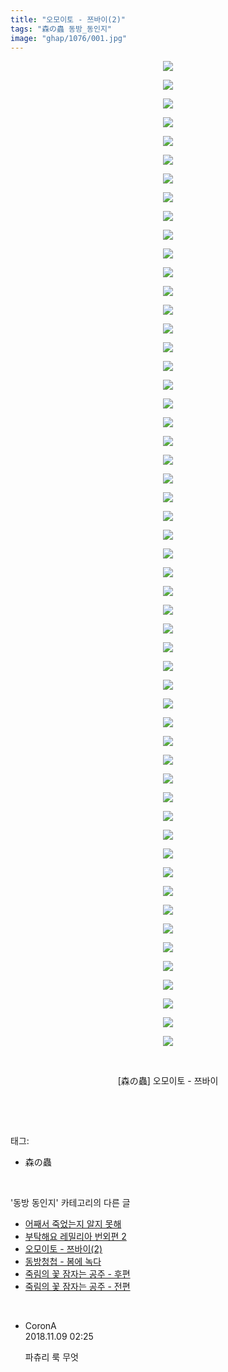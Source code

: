 ```yaml
---
title: "오모이토 - 쯔바이(2)"
tags: "森の蟲 동방_동인지"
image: "ghap/1076/001.jpg"
---
```

<div class="article">
<p style="text-align: center; clear: none; float: none;"><img src="{{ site.nasurl }}/ghap/1076/001.jpg"/></p>
<p style="text-align: center; clear: none; float: none;"><img src="{{ site.nasurl }}/ghap/1076/002.jpg"/></p>
<p style="text-align: center; clear: none; float: none;"><img src="{{ site.nasurl }}/ghap/1076/003.jpg"/></p>
<p style="text-align: center; clear: none; float: none;"><img src="{{ site.nasurl }}/ghap/1076/004.jpg"/></p>
<p style="text-align: center; clear: none; float: none;"><img src="{{ site.nasurl }}/ghap/1076/005.jpg"/></p>
<p style="text-align: center; clear: none; float: none;"><img src="{{ site.nasurl }}/ghap/1076/006.jpg"/></p>
<p style="text-align: center; clear: none; float: none;"><img src="{{ site.nasurl }}/ghap/1076/007.jpg"/></p>
<p style="text-align: center; clear: none; float: none;"><img src="{{ site.nasurl }}/ghap/1076/008.jpg"/></p>
<p style="text-align: center; clear: none; float: none;"><img src="{{ site.nasurl }}/ghap/1076/009.jpg"/></p>
<p style="text-align: center; clear: none; float: none;"><img src="{{ site.nasurl }}/ghap/1076/010.jpg"/></p>
<p style="text-align: center; clear: none; float: none;"><img src="{{ site.nasurl }}/ghap/1076/011.jpg"/></p>
<p style="text-align: center; clear: none; float: none;"><img src="{{ site.nasurl }}/ghap/1076/012.jpg"/></p>
<p style="text-align: center; clear: none; float: none;"><img src="{{ site.nasurl }}/ghap/1076/013.jpg"/></p>
<p style="text-align: center; clear: none; float: none;"><img src="{{ site.nasurl }}/ghap/1076/014.jpg"/></p>
<p style="text-align: center; clear: none; float: none;"><img src="{{ site.nasurl }}/ghap/1076/015.jpg"/></p>
<p style="text-align: center; clear: none; float: none;"><img src="{{ site.nasurl }}/ghap/1076/016.jpg"/></p>
<p style="text-align: center; clear: none; float: none;"><img src="{{ site.nasurl }}/ghap/1076/017.jpg"/></p>
<p style="text-align: center; clear: none; float: none;"><img src="{{ site.nasurl }}/ghap/1076/018.jpg"/></p>
<p style="text-align: center; clear: none; float: none;"><img src="{{ site.nasurl }}/ghap/1076/019.jpg"/></p>
<p style="text-align: center; clear: none; float: none;"><img src="{{ site.nasurl }}/ghap/1076/020.jpg"/></p>
<p style="text-align: center; clear: none; float: none;"><img src="{{ site.nasurl }}/ghap/1076/021.jpg"/></p>
<p style="text-align: center; clear: none; float: none;"><img src="{{ site.nasurl }}/ghap/1076/022.jpg"/></p>
<p style="text-align: center; clear: none; float: none;"><img src="{{ site.nasurl }}/ghap/1076/023.jpg"/></p>
<p style="text-align: center; clear: none; float: none;"><img src="{{ site.nasurl }}/ghap/1076/024.jpg"/></p>
<p style="text-align: center; clear: none; float: none;"><img src="{{ site.nasurl }}/ghap/1076/025.jpg"/></p>
<p style="text-align: center; clear: none; float: none;"><img src="{{ site.nasurl }}/ghap/1076/026.jpg"/></p>
<p style="text-align: center; clear: none; float: none;"><img src="{{ site.nasurl }}/ghap/1076/027.jpg"/></p>
<p style="text-align: center; clear: none; float: none;"><img src="{{ site.nasurl }}/ghap/1076/028.jpg"/></p>
<p style="text-align: center; clear: none; float: none;"><img src="{{ site.nasurl }}/ghap/1076/029.jpg"/></p>
<p style="text-align: center; clear: none; float: none;"><img src="{{ site.nasurl }}/ghap/1076/030.jpg"/></p>
<p style="text-align: center; clear: none; float: none;"><img src="{{ site.nasurl }}/ghap/1076/031.jpg"/></p>
<p style="text-align: center; clear: none; float: none;"><img src="{{ site.nasurl }}/ghap/1076/032.jpg"/></p>
<p style="text-align: center; clear: none; float: none;"><img src="{{ site.nasurl }}/ghap/1076/033.jpg"/></p>
<p style="text-align: center; clear: none; float: none;"><img src="{{ site.nasurl }}/ghap/1076/034.jpg"/></p>
<p style="text-align: center; clear: none; float: none;"><img src="{{ site.nasurl }}/ghap/1076/035.jpg"/></p>
<p style="text-align: center; clear: none; float: none;"><img src="{{ site.nasurl }}/ghap/1076/036.jpg"/></p>
<p style="text-align: center; clear: none; float: none;"><img src="{{ site.nasurl }}/ghap/1076/037.jpg"/></p>
<p style="text-align: center; clear: none; float: none;"><img src="{{ site.nasurl }}/ghap/1076/038.jpg"/></p>
<p style="text-align: center; clear: none; float: none;"><img src="{{ site.nasurl }}/ghap/1076/039.jpg"/></p>
<p style="text-align: center; clear: none; float: none;"><img src="{{ site.nasurl }}/ghap/1076/040.jpg"/></p>
<p style="text-align: center; clear: none; float: none;"><img src="{{ site.nasurl }}/ghap/1076/041.jpg"/></p>
<p style="text-align: center; clear: none; float: none;"><img src="{{ site.nasurl }}/ghap/1076/042.jpg"/></p>
<p style="text-align: center; clear: none; float: none;"><img src="{{ site.nasurl }}/ghap/1076/043.jpg"/></p>
<p style="text-align: center; clear: none; float: none;"><img src="{{ site.nasurl }}/ghap/1076/044.jpg"/></p>
<p style="text-align: center; clear: none; float: none;"><img src="{{ site.nasurl }}/ghap/1076/045.jpg"/></p>
<p style="text-align: center; clear: none; float: none;"><img src="{{ site.nasurl }}/ghap/1076/046.jpg"/></p>
<p style="text-align: center; clear: none; float: none;"><img src="{{ site.nasurl }}/ghap/1076/047.jpg"/></p>
<p style="text-align: center; clear: none; float: none;"><img src="{{ site.nasurl }}/ghap/1076/048.jpg"/></p>
<p style="text-align: center; clear: none; float: none;"><img src="{{ site.nasurl }}/ghap/1076/049.jpg"/></p>
<p style="text-align: center; clear: none; float: none;"><img src="{{ site.nasurl }}/ghap/1076/050.jpg"/></p>
<p style="text-align: center; clear: none; float: none;"><img src="{{ site.nasurl }}/ghap/1076/051.jpg"/></p>
<p style="text-align: center; clear: none; float: none;"><img src="{{ site.nasurl }}/ghap/1076/052.jpg"/></p>
<p style="text-align: center; clear: none; float: none;"><img src="{{ site.nasurl }}/ghap/1076/053.jpg"/></p>
<p style="text-align: center; clear: none; float: none;"><br/></p>
<p style="text-align: center; clear: none; float: none;">[森の蟲] 오모이토 - 쯔바이</p>
<p><br/></p>
</div><br/>
<div class="tagTrail">
<p>태그: </p>
<ul>
<li>森の蟲</li>
</ul>
</div><br/>
<div class="another">
<p>'동방 동인지' 카테고리의 다른 글</p>
<ul>
<li><a href="/2016-07-24-ghap_1078">어째서 죽었는지 알지 못해</a></li>
<li><a href="/2016-07-24-ghap_1077">부탁해요 레밀리아 번외편 2</a></li>
<li><a href="/2016-07-24-ghap_1076">오모이토 - 쯔바이(2)</a></li>
<li><a href="/2016-07-24-ghap_1075">동방청첩 - 봄에 녹다</a></li>
<li><a href="/2016-07-24-ghap_1074">죽림의 꽃 잠자는 공주 - 후편</a></li>
<li><a href="/2016-07-24-ghap_1073">죽림의 꽃 잠자는 공주 - 전편</a></li>
</ul>
</div><br/>
<div class="cb_module cb_fluid">
<div class="cb_wrt cb_profile">
<div class="comment">
<ul>
<li class="cb_thumb_off" id="comment15370197">
<div class="cb_comment_area">
<div class="cb_info_area">
<div class="cb_section">
<span class="cb_nick_name">CoronA</span>
</div>
<div class="cb_section">
<span class="cb_date">2018.11.09 02:25 </span>
</div>
</div>
<div class="cb_dsc_comment">
<p class="cb_dsc">
											파츄리 룩 무엇
										</p>
</div>
</div></li>
</ul>
</div>
</div><!-- commentList close -->
</div><br/>
